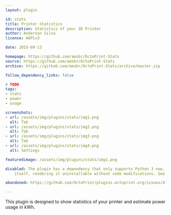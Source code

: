 ```yaml
---
layout: plugin

id: stats
title: Printer Statistics
description: Statistics of your 3D Printer
author: Anderson Silva
license: AGPLv3

date: 2015-09-13

homepage: https://github.com/amsbr/OctoPrint-Stats
source: https://github.com/amsbr/OctoPrint-Stats
archive: https://github.com/amsbr/OctoPrint-Stats/archive/master.zip

follow_dependency_links: false

# TODO
tags:
- stats
- power
- usage

screenshots:
- url: /assets/img/plugins/stats/img1.png
  alt: Tab
- url: /assets/img/plugins/stats/img2.png
  alt: Tab
- url: /assets/img/plugins/stats/img3.png
  alt: Tab
- url: /assets/img/plugins/stats/img4.png
  alt: Settings

featuredimage: /assets/img/plugins/stats/img1.png

disabled: The plugin has a dependency that only supports Python 3 now, however it isn't yet marked as Python 3 compatible
    itself, rendering it uninstallable without code modifications. See [this ticket](https://github.com/OctoPrint/plugins.octoprint.org/issues/434).

abandoned: https://github.com/OctoPrint/plugins.octoprint.org/issues/479

---
```


This plugin is designed to show statistics of your printer and estimate power usage in kWh.


